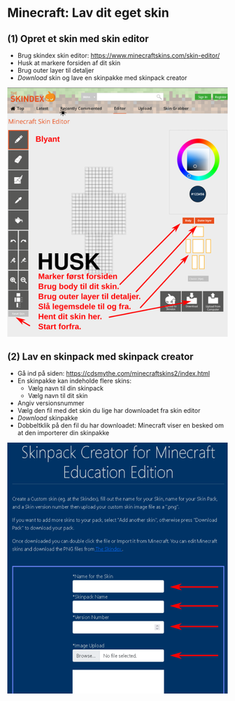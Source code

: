 # Minecraft: Lav dit eget skin

## (1) Opret et skin med skin editor
 - Brug skindex skin editor: https://www.minecraftskins.com/skin-editor/
 - Husk at markere forsiden af dit skin
 - Brug outer layer til detaljer
 - _Download_ skin og lave en skinpakke med skinpack creator

![](skineditor.png)

## (2) Lav en skinpack med skinpack creator
 - Gå ind på siden: https://cdsmythe.com/minecraftskins2/index.html
 - En skinpakke kan indeholde flere skins:
   - Vælg navn til din skinpack
   - Vælg navn til dit skin
 - Angiv versionsnummer
 - Vælg den fil med det skin du lige har downloadet fra skin editor
 - _Download_ skinpakke
 - Dobbeltklik på den fil du har downloadet: Minecraft viser en besked om at den importerer din skinpakke

![](packcreator.png)
